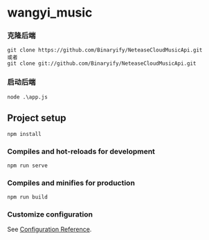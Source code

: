 # wangyi_music

### 克隆后端
```
git clone https://github.com/Binaryify/NeteaseCloudMusicApi.git
或者
git clone git://github.com/Binaryify/NeteaseCloudMusicApi.git
```
### 启动后端
```
node .\app.js
```

## Project setup
```
npm install
```

### Compiles and hot-reloads for development
```
npm run serve
```

### Compiles and minifies for production
```
npm run build
```

### Customize configuration
See [Configuration Reference](https://cli.vuejs.org/config/).

